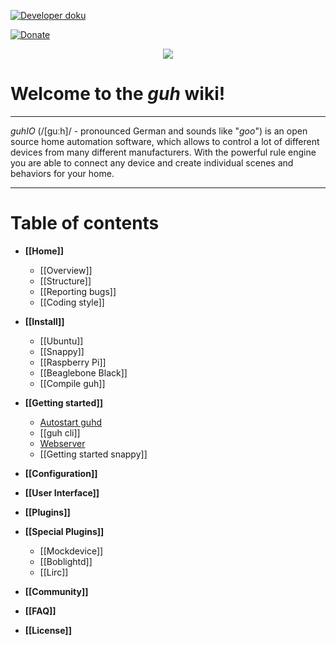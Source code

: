

[![Developer doku](https://img.shields.io/travis/bevry/projectz/master.svg)](http://dev.guh.guru "Developer documentation")


[![Donate](https://www.paypalobjects.com/en_US/AT/i/btn/btn_donateCC_LG.gif?01RI=5C7A22B6F60D828,cm:akamai.mathtag.com%2fevent%2fimg%3fakam_state%3d0%26no_log%26mt_nsync%26mm_bnc%26relay%3dhttp%253A%252F%252Fak-sync.datasvc.mediamath.com%252Ffcgi.insight-drp%253Furl%253D-%2526referer%253Drelaytest%2526ip_address%253D127.0.0.1%2526cpcode%253D52202%2526akid%253D3Dnw4Uu-nXjt_526M6D2_SJ_6dh0kcCoTjZyo7aNP_-d3JQRtBMJzBg%2526blob-id%253D7%2526blob%253D%255BMM_UUID%255D%255Cr%255Cn&01NA=ck&)](https://www.paypal.com/home "Donate on paybal")


<div style="text-align:center"><img src ="http://guh.guru/downloads/press/guhIO.png" /></div>

# Welcome to the *guh* wiki!
--------------------------------------------
*guhIO* (/[guːh]/ - pronounced German and sounds like "*goo*") is an open source home automation software, which allows to control a lot of different devices from many different manufacturers. With the powerful rule engine you are able to connect any device and create individual scenes and behaviors for your home. 

--------------------------------------------
# Table of contents
* **[[Home]]**
    * [[Overview]]
    * [[Structure]]
    * [[Reporting bugs]]
    * [[Coding style]]

* **[[Install]]**
    * [[Ubuntu]]
    * [[Snappy]]
    * [[Raspberry Pi]]
    * [[Beaglebone Black]]
    * [[Compile guh]]

* **[[Getting started]]**
    * [Autostart guhd](https://github.com/guh/guh/wiki/Getting-started#autostart-guhd)
    * [[guh cli]]
    * [Webserver](https://github.com/guh/guh/wiki/Getting-started#guh-webserver)
    * [[Getting started snappy]]

* **[[Configuration]]**

* **[[User Interface]]**

* **[[Plugins]]**

* **[[Special Plugins]]**
    * [[Mockdevice]]
    * [[Boblightd]]
    * [[Lirc]]

* **[[Community]]**

* **[[FAQ]]**

* **[[License]]**

    










